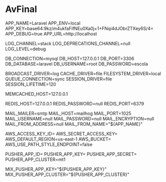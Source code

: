 # AvFinal

APP_NAME=Laravel
APP_ENV=local
APP_KEY=base64:9kz/m4ukfaFifNEu0Xa0j+1+FNqi4dJObrZTXey6S/4=
APP_DEBUG=true
APP_URL=http://localhost


LOG_CHANNEL=stack
LOG_DEPRECATIONS_CHANNEL=null
LOG_LEVEL=debug


DB_CONNECTION=mysql
DB_HOST=127.0.0.1
DB_PORT=3306
DB_DATABASE=laravel
DB_USERNAME=root
DB_PASSWORD=escola


BROADCAST_DRIVER=log
CACHE_DRIVER=file
FILESYSTEM_DRIVER=local
QUEUE_CONNECTION=sync
SESSION_DRIVER=file
SESSION_LIFETIME=120


MEMCACHED_HOST=127.0.0.1


REDIS_HOST=127.0.0.1
REDIS_PASSWORD=null
REDIS_PORT=6379


MAIL_MAILER=smtp
MAIL_HOST=mailhog
MAIL_PORT=1025
MAIL_USERNAME=null
MAIL_PASSWORD=null
MAIL_ENCRYPTION=null
MAIL_FROM_ADDRESS=null
MAIL_FROM_NAME="${APP_NAME}"


AWS_ACCESS_KEY_ID=
AWS_SECRET_ACCESS_KEY=
AWS_DEFAULT_REGION=us-east-1
AWS_BUCKET=
AWS_USE_PATH_STYLE_ENDPOINT=false


PUSHER_APP_ID=
PUSHER_APP_KEY=
PUSHER_APP_SECRET=
PUSHER_APP_CLUSTER=mt1


MIX_PUSHER_APP_KEY="${PUSHER_APP_KEY}"
MIX_PUSHER_APP_CLUSTER="${PUSHER_APP_CLUSTER}"



